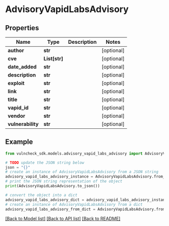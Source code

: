# AdvisoryVapidLabsAdvisory


## Properties

Name | Type | Description | Notes
------------ | ------------- | ------------- | -------------
**author** | **str** |  | [optional] 
**cve** | **List[str]** |  | [optional] 
**date_added** | **str** |  | [optional] 
**description** | **str** |  | [optional] 
**exploit** | **str** |  | [optional] 
**link** | **str** |  | [optional] 
**title** | **str** |  | [optional] 
**vapid_id** | **str** |  | [optional] 
**vendor** | **str** |  | [optional] 
**vulnerability** | **str** |  | [optional] 

## Example

```python
from vulncheck_sdk.models.advisory_vapid_labs_advisory import AdvisoryVapidLabsAdvisory

# TODO update the JSON string below
json = "{}"
# create an instance of AdvisoryVapidLabsAdvisory from a JSON string
advisory_vapid_labs_advisory_instance = AdvisoryVapidLabsAdvisory.from_json(json)
# print the JSON string representation of the object
print(AdvisoryVapidLabsAdvisory.to_json())

# convert the object into a dict
advisory_vapid_labs_advisory_dict = advisory_vapid_labs_advisory_instance.to_dict()
# create an instance of AdvisoryVapidLabsAdvisory from a dict
advisory_vapid_labs_advisory_from_dict = AdvisoryVapidLabsAdvisory.from_dict(advisory_vapid_labs_advisory_dict)
```
[[Back to Model list]](../README.md#documentation-for-models) [[Back to API list]](../README.md#documentation-for-api-endpoints) [[Back to README]](../README.md)


